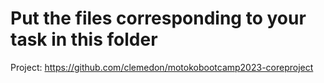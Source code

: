 # Put the files corresponding to your task in this folder

Project: https://github.com/clemedon/motokobootcamp2023-coreproject

